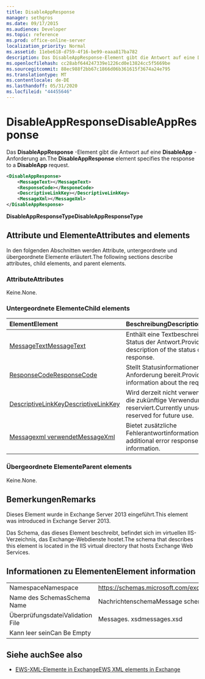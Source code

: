 ```yaml
---
title: DisableAppResponse
manager: sethgros
ms.date: 09/17/2015
ms.audience: Developer
ms.topic: reference
ms.prod: office-online-server
localization_priority: Normal
ms.assetid: 11ebe618-d759-4f16-be99-eaaa817ba782
description: Das DisableAppResponse-Element gibt die Antwort auf eine DisableApp-Anforderung an.
ms.openlocfilehash: cc28abf644247339e1226cd0e13824cc5f5669be
ms.sourcegitcommit: 88ec988f2bb67c1866d06b361615f3674a24e795
ms.translationtype: MT
ms.contentlocale: de-DE
ms.lasthandoff: 05/31/2020
ms.locfileid: "44455646"
---
```

# <a name="disableappresponse"></a><span data-ttu-id="6f414-103">DisableAppResponse</span><span class="sxs-lookup"><span data-stu-id="6f414-103">DisableAppResponse</span></span>

<span data-ttu-id="6f414-104">Das **DisableAppResponse** -Element gibt die Antwort auf eine **DisableApp** -Anforderung an.</span><span class="sxs-lookup"><span data-stu-id="6f414-104">The **DisableAppResponse** element specifies the response to a **DisableApp** request.</span></span> 
  
```XML
<DisableAppResponse>
    <MessageText></MessageText>
    <ResponseCode></ResponeCode>
    <DescriptiveLinkKey></DescriptiveLinkKey>
    <MessageXml></MessageXml>
</DisableAppResponse>
```

 <span data-ttu-id="6f414-105">**DisableAppResponseType**</span><span class="sxs-lookup"><span data-stu-id="6f414-105">**DisableAppResponseType**</span></span>
## <a name="attributes-and-elements"></a><span data-ttu-id="6f414-106">Attribute und Elemente</span><span class="sxs-lookup"><span data-stu-id="6f414-106">Attributes and elements</span></span>

<span data-ttu-id="6f414-107">In den folgenden Abschnitten werden Attribute, untergeordnete und übergeordnete Elemente erläutert.</span><span class="sxs-lookup"><span data-stu-id="6f414-107">The following sections describe attributes, child elements, and parent elements.</span></span>
  
### <a name="attributes"></a><span data-ttu-id="6f414-108">Attribute</span><span class="sxs-lookup"><span data-stu-id="6f414-108">Attributes</span></span>

<span data-ttu-id="6f414-109">Keine.</span><span class="sxs-lookup"><span data-stu-id="6f414-109">None.</span></span>
  
### <a name="child-elements"></a><span data-ttu-id="6f414-110">Untergeordnete Elemente</span><span class="sxs-lookup"><span data-stu-id="6f414-110">Child elements</span></span>

|<span data-ttu-id="6f414-111">**Element**</span><span class="sxs-lookup"><span data-stu-id="6f414-111">**Element**</span></span>|<span data-ttu-id="6f414-112">**Beschreibung**</span><span class="sxs-lookup"><span data-stu-id="6f414-112">**Description**</span></span>|
|:-----|:-----|
|[<span data-ttu-id="6f414-113">MessageText</span><span class="sxs-lookup"><span data-stu-id="6f414-113">MessageText</span></span>](messagetext.md) <br/> |<span data-ttu-id="6f414-114">Enthält eine Textbeschreibung des Status der Antwort.</span><span class="sxs-lookup"><span data-stu-id="6f414-114">Provides a text description of the status of the response.</span></span>  <br/> |
|[<span data-ttu-id="6f414-115">ResponseCode</span><span class="sxs-lookup"><span data-stu-id="6f414-115">ResponseCode</span></span>](responsecode.md) <br/> |<span data-ttu-id="6f414-116">Stellt Statusinformationen zur Anforderung bereit.</span><span class="sxs-lookup"><span data-stu-id="6f414-116">Provides status information about the request.</span></span>  <br/> |
|[<span data-ttu-id="6f414-117">DescriptiveLinkKey</span><span class="sxs-lookup"><span data-stu-id="6f414-117">DescriptiveLinkKey</span></span>](descriptivelinkkey.md) <br/> |<span data-ttu-id="6f414-118">Wird derzeit nicht verwendet und für die zukünftige Verwendung reserviert.</span><span class="sxs-lookup"><span data-stu-id="6f414-118">Currently unused and reserved for future use.</span></span>  <br/> |
|[<span data-ttu-id="6f414-119">Messagexml verwendet</span><span class="sxs-lookup"><span data-stu-id="6f414-119">MessageXml</span></span>](messagexml.md) <br/> |<span data-ttu-id="6f414-120">Bietet zusätzliche Fehlerantwortinformationen.</span><span class="sxs-lookup"><span data-stu-id="6f414-120">Provides additional error response information.</span></span>  <br/> |
   
### <a name="parent-elements"></a><span data-ttu-id="6f414-121">Übergeordnete Elemente</span><span class="sxs-lookup"><span data-stu-id="6f414-121">Parent elements</span></span>

<span data-ttu-id="6f414-122">Keine.</span><span class="sxs-lookup"><span data-stu-id="6f414-122">None.</span></span>
  
## <a name="remarks"></a><span data-ttu-id="6f414-123">Bemerkungen</span><span class="sxs-lookup"><span data-stu-id="6f414-123">Remarks</span></span>

<span data-ttu-id="6f414-124">Dieses Element wurde in Exchange Server 2013 eingeführt.</span><span class="sxs-lookup"><span data-stu-id="6f414-124">This element was introduced in Exchange Server 2013.</span></span>
  
<span data-ttu-id="6f414-125">Das Schema, das dieses Element beschreibt, befindet sich im virtuellen IIS-Verzeichnis, das Exchange-Webdienste hostet.</span><span class="sxs-lookup"><span data-stu-id="6f414-125">The schema that describes this element is located in the IIS virtual directory that hosts Exchange Web Services.</span></span>
  
## <a name="element-information"></a><span data-ttu-id="6f414-126">Informationen zu Elementen</span><span class="sxs-lookup"><span data-stu-id="6f414-126">Element information</span></span>

|||
|:-----|:-----|
|<span data-ttu-id="6f414-127">Namespace</span><span class="sxs-lookup"><span data-stu-id="6f414-127">Namespace</span></span>  <br/> |https://schemas.microsoft.com/exchange/services/2006/messages  <br/> |
|<span data-ttu-id="6f414-128">Name des Schemas</span><span class="sxs-lookup"><span data-stu-id="6f414-128">Schema Name</span></span>  <br/> |<span data-ttu-id="6f414-129">Nachrichtenschema</span><span class="sxs-lookup"><span data-stu-id="6f414-129">Message schema</span></span>  <br/> |
|<span data-ttu-id="6f414-130">Überprüfungsdatei</span><span class="sxs-lookup"><span data-stu-id="6f414-130">Validation File</span></span>  <br/> |<span data-ttu-id="6f414-131">Messages. xsd</span><span class="sxs-lookup"><span data-stu-id="6f414-131">messages.xsd</span></span>  <br/> |
|<span data-ttu-id="6f414-132">Kann leer sein</span><span class="sxs-lookup"><span data-stu-id="6f414-132">Can Be Empty</span></span>  <br/> ||
   
## <a name="see-also"></a><span data-ttu-id="6f414-133">Siehe auch</span><span class="sxs-lookup"><span data-stu-id="6f414-133">See also</span></span>

- [<span data-ttu-id="6f414-134">EWS-XML-Elemente in Exchange</span><span class="sxs-lookup"><span data-stu-id="6f414-134">EWS XML elements in Exchange</span></span>](ews-xml-elements-in-exchange.md)

